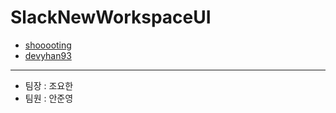 # SlackNewWorkspaceUI

- [shooooting](github.com/shooooting)
- [devyhan93](github.com/devyhan93)

---
- 팀장 : 조요한
- 팀원 : 안준영